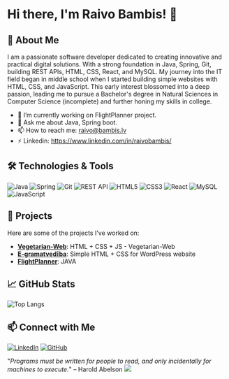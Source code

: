 # Hi there, I'm Raivo Bambis! 👋

## 🌟 About Me

I am a passionate software developer dedicated to creating innovative and practical digital solutions. With a strong foundation in Java, Spring, Git, building REST APIs, HTML, CSS, React, and MySQL. My journey into the IT field began in middle school when I started building simple websites with HTML, CSS, and JavaScript. This early interest blossomed into a deep passion, leading me to pursue a Bachelor's degree in Natural Sciences in Computer Science (incomplete) and further honing my skills in college.

- 🔭 I’m currently working on FlightPlanner project.
- 💬 Ask me about Java, Spring boot.
- 📫 How to reach me: raivo@bambis.lv
- ⚡ Linkedin: https://www.linkedin.com/in/raivobambis/

## 🛠️ Technologies & Tools

![Java](https://img.shields.io/badge/Java-ED8B00?style=for-the-badge&logo=java&logoColor=white)
![Spring](https://img.shields.io/badge/Spring-6DB33F?style=for-the-badge&logo=spring&logoColor=white)
![Git](https://img.shields.io/badge/Git-F05032?style=for-the-badge&logo=git&logoColor=white)
![REST API](https://img.shields.io/badge/REST%20API-005571?style=for-the-badge)
![HTML5](https://img.shields.io/badge/HTML5-E34F26?style=for-the-badge&logo=html5&logoColor=white)
![CSS3](https://img.shields.io/badge/CSS3-1572B6?style=for-the-badge&logo=css3&logoColor=white)
![React](https://img.shields.io/badge/React-20232A?style=for-the-badge&logo=react&logoColor=61DAFB)
![MySQL](https://img.shields.io/badge/MySQL-00000F?style=for-the-badge&logo=mysql&logoColor=white)
![JavaScript](https://img.shields.io/badge/JavaScript-323330?style=for-the-badge&logo=javascript&logoColor=F7DF1E)

## 🚀 Projects

Here are some of the projects I've worked on:

- [**Vegetarian-Web**]((https://github.com/bambovijs/Vegetarian-Web)): HTML + CSS + JS - Vegetarian-Web
- [**E-gramatvedība**]((https://github.com/bambovijs/e-gramatvediba)): Simple HTML + CSS for WordPress website
- [**FlightPlanner**]((https://github.com/bambovijs/flight-planner)): JAVA

## 📈 GitHub Stats

![Top Langs](https://github-readme-stats.vercel.app/api/top-langs/?username=bambovijs&layout=compact)

## 📫 Connect with Me

[![LinkedIn](https://img.shields.io/badge/LinkedIn-0077B5?style=for-the-badge&logo=linkedin&logoColor=white)](https://www.linkedin.com/in/raivobambis)
[![GitHub](https://img.shields.io/badge/GitHub-181717?style=for-the-badge&logo=github&logoColor=white)](https://github.com/bambovijs)

"_Programs must be written for people to read, and only incidentally for machines to execute._" – Harold Abelson
![](https://komarev.com/ghpvc/?username=bambovijs&style=flat-square)

